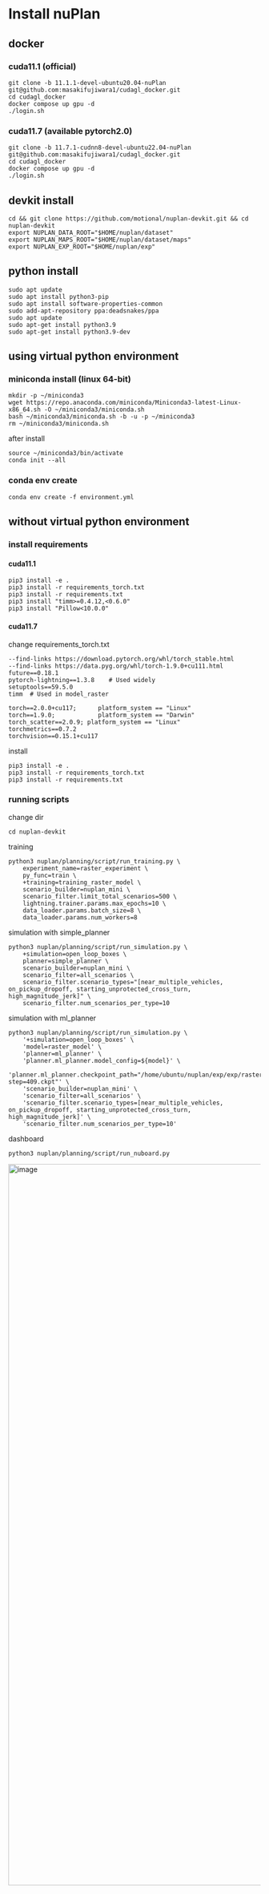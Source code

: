# Install nuPlan
## docker 
### cuda11.1 (official)
```
git clone -b 11.1.1-devel-ubuntu20.04-nuPlan git@github.com:masakifujiwara1/cudagl_docker.git
cd cudagl_docker
docker compose up gpu -d
./login.sh
```
### cuda11.7 (available pytorch2.0)
```
git clone -b 11.7.1-cudnn8-devel-ubuntu22.04-nuPlan git@github.com:masakifujiwara1/cudagl_docker.git
cd cudagl_docker
docker compose up gpu -d
./login.sh
```

## devkit install
```
cd && git clone https://github.com/motional/nuplan-devkit.git && cd nuplan-devkit
export NUPLAN_DATA_ROOT="$HOME/nuplan/dataset"
export NUPLAN_MAPS_ROOT="$HOME/nuplan/dataset/maps"
export NUPLAN_EXP_ROOT="$HOME/nuplan/exp"
```

## python install
```
sudo apt update
sudo apt install python3-pip
sudo apt install software-properties-common
sudo add-apt-repository ppa:deadsnakes/ppa
sudo apt update
sudo apt-get install python3.9
sudo apt-get install python3.9-dev
```

## using virtual python environment
### miniconda install (linux 64-bit)
```
mkdir -p ~/miniconda3
wget https://repo.anaconda.com/miniconda/Miniconda3-latest-Linux-x86_64.sh -O ~/miniconda3/miniconda.sh
bash ~/miniconda3/miniconda.sh -b -u -p ~/miniconda3
rm ~/miniconda3/miniconda.sh
```
after install
```
source ~/miniconda3/bin/activate
conda init --all
```

### conda env create
```
conda env create -f environment.yml
```

## without virtual python environment
### install requirements
#### cuda11.1
```
pip3 install -e .
pip3 install -r requirements_torch.txt
pip3 install -r requirements.txt
pip3 install "timm>=0.4.12,<0.6.0"
pip3 install "Pillow<10.0.0"
```
#### cuda11.7
change requirements_torch.txt
```
--find-links https://download.pytorch.org/whl/torch_stable.html
--find-links https://data.pyg.org/whl/torch-1.9.0+cu111.html
future==0.18.1
pytorch-lightning==1.3.8    # Used widely
setuptools==59.5.0
timm  # Used in model_raster

torch==2.0.0+cu117;      platform_system == "Linux"
torch==1.9.0;            platform_system == "Darwin"
torch_scatter==2.0.9; platform_system == "Linux"
torchmetrics==0.7.2
torchvision==0.15.1+cu117
```
install
```
pip3 install -e .
pip3 install -r requirements_torch.txt
pip3 install -r requirements.txt
```

### running scripts
change dir
```
cd nuplan-devkit
```
training
```
python3 nuplan/planning/script/run_training.py \
    experiment_name=raster_experiment \
    py_func=train \
    +training=training_raster_model \
    scenario_builder=nuplan_mini \
    scenario_filter.limit_total_scenarios=500 \
    lightning.trainer.params.max_epochs=10 \
    data_loader.params.batch_size=8 \
    data_loader.params.num_workers=8
```
simulation with simple_planner
```
python3 nuplan/planning/script/run_simulation.py \
    +simulation=open_loop_boxes \
    planner=simple_planner \
    scenario_builder=nuplan_mini \
    scenario_filter=all_scenarios \
    scenario_filter.scenario_types="[near_multiple_vehicles, on_pickup_dropoff, starting_unprotected_cross_turn, high_magnitude_jerk]" \
    scenario_filter.num_scenarios_per_type=10
```
simulation with ml_planner
```
python3 nuplan/planning/script/run_simulation.py \
    '+simulation=open_loop_boxes' \
    'model=raster_model' \
    'planner=ml_planner' \
    'planner.ml_planner.model_config=${model}' \
    'planner.ml_planner.checkpoint_path="/home/ubuntu/nuplan/exp/exp/raster_experiment/raster_model/2025.10.06.16.45.38/best_model/epoch=9-step=409.ckpt"' \
    'scenario_builder=nuplan_mini' \
    'scenario_filter=all_scenarios' \
    'scenario_filter.scenario_types=[near_multiple_vehicles, on_pickup_dropoff, starting_unprotected_cross_turn, high_magnitude_jerk]' \
    'scenario_filter.num_scenarios_per_type=10'
```
dashboard
```
python3 nuplan/planning/script/run_nuboard.py
```
<img width="2560" height="1440" alt="image" src="https://github.com/user-attachments/assets/735ff440-af3c-49be-b922-79104fdd6159" />
